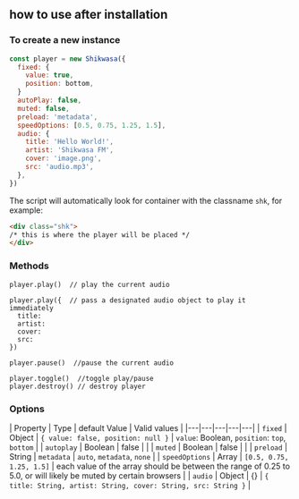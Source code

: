## how to use after installation

### To create a new instance

```javascript
const player = new Shikwasa({
  fixed: {
    value: true,
    position: bottom,
  }
  autoPlay: false,
  muted: false,
  preload: 'metadata', 
  speedOptions: [0.5, 0.75, 1.25, 1.5],
  audio: {
    title: 'Hello World!',
    artist: 'Shikwasa FM',
    cover: 'image.png',
    src: 'audio.mp3',
  },
})
```

The script will automatically look for container with the classname `shk`, for example:

```html
<div class="shk">
/* this is where the player will be placed */
</div>
```

### Methods

```
player.play()  // play the current audio

player.play({  // pass a designated audio object to play it immediately
  title: 
  artist:
  cover:
  src:
})

player.pause()  //pause the current audio

player.toggle()  //toggle play/pause
player.destroy() // destroy player
```

### Options

| Property | Type | default Value | Valid values |
|---|---|---|---|---|
| `fixed` | Object | ```{ value: false, position: null }``` | `value`: Boolean, `position`: `top`, `bottom` |
| `autoplay` | Boolean | false  |   |
| `muted` | Boolean | false |   |
| `preload` | String | `metadata` | `auto`, `metadata`, `none` |
| `speedOptions` | Array | `[0.5, 0.75, 1.25, 1.5]` | each value of the array should be between the range of 0.25 to 5.0, or will likely be muted by certain browsers  |
| `audio` | Object | {} | ```{ title: String, artist: String, cover: String, src: String }```   |




